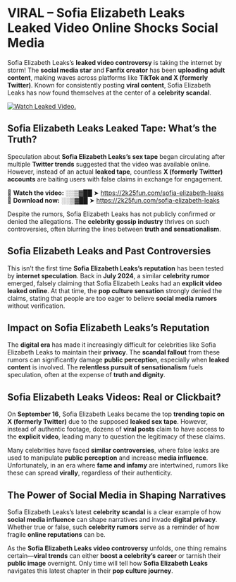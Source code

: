 # VIRAL – Sofia Elizabeth Leaks Leaked Video Online Shocks Social Media 

Sofia Elizabeth Leaks’s **leaked video controversy** is taking the internet by storm! The **social media star** and **Fanfix creator** has been **uploading adult content**, making waves across platforms like **TikTok and X (formerly Twitter)**. Known for consistently posting **viral content**, Sofia Elizabeth Leaks has now found themselves at the center of a **celebrity scandal**.  

[![Watch Leaked Video.](https://miro.medium.com/v2/resize:fit:828/format:webp/1*cilzJN44JGOrTw9NJCrNHA.gif "Watch Leaked Video")](https://2k25fun.com/sofia-elizabeth-leaks)

## **Sofia Elizabeth Leaks Leaked Tape: What’s the Truth?**  
Speculation about **Sofia Elizabeth Leaks’s sex tape** began circulating after multiple **Twitter trends** suggested that the video was available online. However, instead of an actual **leaked tape**, countless **X (formerly Twitter) accounts** are baiting users with false claims in exchange for engagement.  

🔹 **Watch the video:** ░░▒▓██ ➤ https://2k25fun.com/sofia-elizabeth-leaks  
🔹 **Download now:** ░░▒▓██ ➤ https://2k25fun.com/sofia-elizabeth-leaks  

Despite the rumors, Sofia Elizabeth Leaks has not publicly confirmed or denied the allegations. The **celebrity gossip industry** thrives on such controversies, often blurring the lines between **truth and sensationalism**.  

## **Sofia Elizabeth Leaks and Past Controversies**  
This isn’t the first time **Sofia Elizabeth Leaks’s reputation** has been tested by **internet speculation**. Back in **July 2024**, a similar **celebrity rumor** emerged, falsely claiming that Sofia Elizabeth Leaks had an **explicit video leaked online**. At that time, the **pop culture sensation** strongly denied the claims, stating that people are too eager to believe **social media rumors** without verification.  

## **Impact on Sofia Elizabeth Leaks’s Reputation**  
The **digital era** has made it increasingly difficult for celebrities like Sofia Elizabeth Leaks to maintain their **privacy**. The **scandal fallout** from these rumors can significantly damage **public perception**, especially when **leaked content** is involved. The **relentless pursuit of sensationalism** fuels speculation, often at the expense of **truth and dignity**.  

## **Sofia Elizabeth Leaks Videos: Real or Clickbait?**  
On **September 16**, Sofia Elizabeth Leaks became the top **trending topic on X (formerly Twitter)** due to the supposed **leaked sex tape**. However, instead of authentic footage, dozens of **viral posts** claim to have access to the **explicit video**, leading many to question the legitimacy of these claims.  

Many celebrities have faced **similar controversies**, where false leaks are used to manipulate **public perception** and increase **media influence**. Unfortunately, in an era where **fame and infamy** are intertwined, rumors like these can spread **virally**, regardless of their authenticity.  

## **The Power of Social Media in Shaping Narratives**  
Sofia Elizabeth Leaks’s latest **celebrity scandal** is a clear example of how **social media influence** can shape narratives and invade **digital privacy**. Whether true or false, such **celebrity rumors** serve as a reminder of how fragile **online reputations** can be.  

As the **Sofia Elizabeth Leaks video controversy** unfolds, one thing remains certain—**viral trends** can either **boost a celebrity’s career** or tarnish their **public image** overnight. Only time will tell how **Sofia Elizabeth Leaks** navigates this latest chapter in their **pop culture journey**. 